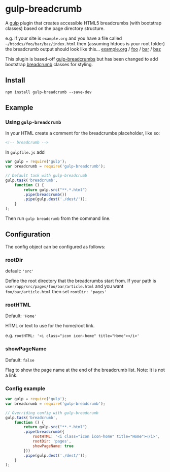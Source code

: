 # gulp-breadcrumb

A [gulp](http://gulpjs.com/) plugin that creates accessible HTML5 breadcrumbs (with bootstrap classes) based on the page directory structure.

e.g. if your site is `example.org` and you have a file called `~/htodcs/foo/bar/baz/index.html` then (assuming htdocs is your root folder) the breadcrumb output should look like this...
[example.org](http://example.org) / [foo](http://example.org/foo/) / [bar](http://example.org/foo/bar/) / [baz](http://example.org/foo/bar/baz/)

This plugin is based-off [gulp-breadcrumbs](https://www.npmjs.com/package/gulp-breadcrumbs) but has been changed to add bootstrap [breadcrumb](https://getbootstrap.com/docs/4.0/components/breadcrumb/) classes for styling.

## Install
```shell
npm install gulp-breadcrumb --save-dev
```

## Example

### Using `gulp-breadcrumb`

In your HTML create a comment for the breadcrumbs placeholder, like so:

```html
<!-- breadcrumb -->
```

In `gulpfile.js` add

```js
var gulp = require('gulp');
var breadcrumb = require('gulp-breadcrumb');

// Default task with gulp-breadcrumb
gulp.task('breadcrumb',
    function () {
        return gulp.src("**.*.html")
        .pipe(breadcrumb())
        .pipe(gulp.dest('./dest/'));
    }
);
```
Then run `gulp breadcrumb` from the command line.

## Configuration ##
The config object can be configured as follows:

### rootDir ###
default: `'src'`

Define the root directory that the breadcrumbs start from.
If your path is `user/app/src/pages/foo/bar/article.html` and you want `foo/bar/article.html` then set `rootDir: 'pages'`

### rootHTML ###
Default: `'Home'`

HTML or text to use for the home/root link.

e.g. `rootHTML: '<i class="icon icon-home" title="Home"></i>'`

### showPageName ###
Default: `false`

Flag to show the page name at the end of the breadcrumb list. Note: It is not a link.


### Config example ###
```js
var gulp = require('gulp');
var breadcrumb = require('gulp-breadcrumb');

// Overriding config with gulp-breadcrumb
gulp.task('breadcrumb',
    function () {
        return gulp.src("**.*.html")
        .pipe(breadcrumb({
            rootHTML: '<i class="icon icon-home" title="Home"></i>',
            rootDir: 'pages',
            showPageName: true
        }))
        .pipe(gulp.dest('./dest/'));
    }
);
```